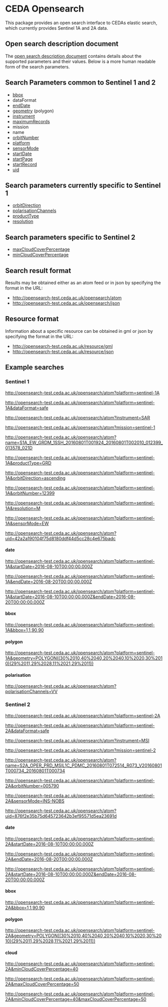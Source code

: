 # CEDA Opensearch
This package provides an open search interface to CEDAs elastic search, which currently provides Sentinel 1A and 2A data.

## Open search description document

The [open search description document](http://opensearch-test.ceda.ac.uk/opensearch/description.xml) contains details about the supported parameters and their values. Below is a more human readable form of the search parameters.

## Search Parameters common to Sentinel 1 and 2

* [bbox](http://www.opensearch.org/Specifications/OpenSearch/Extensions/Geo/1.0/Draft_2#The_.22box.22_parameter)
* dataFormat
* [endDate](http://www.opensearch.org/Specifications/OpenSearch/Extensions/Time/1.0/Draft_1#The_.22start.22_and_.22end.22_parameters)
* [geometry](http://www.opensearch.org/Specifications/OpenSearch/Extensions/Geo/1.0/Draft_2#The_.22geometry.22_parameter) (polygon)
* [instrument](http://portal.opengeospatial.org/files/65168)
* [maximumRecords](http://www.opensearch.org/Specifications/OpenSearch/1.1#The_.22count.22_parameter)
* mission
* name
* [orbitNumber](http://portal.opengeospatial.org/files/65168)
* [platform](http://portal.opengeospatial.org/files/65168)
* [sensorMode](http://portal.opengeospatial.org/files/65168)
* [startDate](http://www.opensearch.org/Specifications/OpenSearch/Extensions/Time/1.0/Draft_1#The_.22start.22_and_.22end.22_parameters)
* [startPage](http://www.opensearch.org/Specifications/OpenSearch/1.1#The_.22startPage.22_parameter)
* [startRecord](http://www.opensearch.org/Specifications/OpenSearch/1.1#The_.22startIndex.22_parameter)
* [uid](http://www.opensearch.org/Specifications/OpenSearch/Extensions/Geo/1.0/Draft_2#The_.22uid.22_parameter)

## Search parameters currently specific to Sentinel 1

* [orbitDirection](http://portal.opengeospatial.org/files/65168)
* [polarisationChannels](http://portal.opengeospatial.org/files/65168)
* [productType](http://portal.opengeospatial.org/files/65168)
* [resolution](http://portal.opengeospatial.org/files/65168)

## Search parameters specific to Sentinel 2

* [maxCloudCoverPercentage](http://portal.opengeospatial.org/files/65168)
* [minCloudCoverPercentage](http://portal.opengeospatial.org/files/65168)

## Search result format

Results may be obtained either as an atom feed or in json by specifying the format in the URL:

* http://opensearch-test.ceda.ac.uk/opensearch/atom
* http://opensearch-test.ceda.ac.uk/opensearch/json

## Resource format

Information about a specific resource can be obtained in gml or json by specifying the format in the URL:
* http://opensearch-test.ceda.ac.uk/resource/gml
* http://opensearch-test.ceda.ac.uk/resource/json


## Example searches

### Sentinel 1

http://opensearch-test.ceda.ac.uk/opensearch/atom?platform=sentinel-1A

http://opensearch-test.ceda.ac.uk/opensearch/atom?platform=sentinel-1A&dataFormat=safe

http://opensearch-test.ceda.ac.uk/opensearch/atom?instrument=SAR

http://opensearch-test.ceda.ac.uk/opensearch/atom?mission=sentinel-1

http://opensearch-test.ceda.ac.uk/opensearch/atom?name=S1A_EW_GRDM_1SSH_20160801T001924_20160801T002010_012399_013578_021D

http://opensearch-test.ceda.ac.uk/opensearch/atom?platform=sentinel-1A&productType=GRD

http://opensearch-test.ceda.ac.uk/opensearch/atom?platform=sentinel-1A&orbitDirection=ascending

http://opensearch-test.ceda.ac.uk/opensearch/atom?platform=sentinel-1A&orbitNumber=12399

http://opensearch-test.ceda.ac.uk/opensearch/atom?platform=sentinel-1A&resolution=M

http://opensearch-test.ceda.ac.uk/opensearch/atom?platform=sentinel-1A&sensorMode=EW

http://opensearch-test.ceda.ac.uk/opensearch/atom?uid=42a2a190104f75d8180ddf44d5cc28c4e675badc

#### date

http://opensearch-test.ceda.ac.uk/opensearch/atom?platform=sentinel-1A&startDate=2016-08-10T00:00:00.000Z

http://opensearch-test.ceda.ac.uk/opensearch/atom?platform=sentinel-1A&endDate=2016-08-20T00:00:00.000Z

http://opensearch-test.ceda.ac.uk/opensearch/atom?platform=sentinel-1A&startDate=2016-08-10T00:00:00.000Z&endDate=2016-08-20T00:00:00.000Z

#### bbox

http://opensearch-test.ceda.ac.uk/opensearch/atom?platform=sentinel-1A&bbox=1,1,90,90

#### polygon

http://opensearch-test.ceda.ac.uk/opensearch/atom?platform=sentinel-1A&geometry=POLYGON((30%2010,40%2040,20%2040,10%2020,30%2010)(29%2011,29%2028,11%2021,29%2011))

#### polarisation

http://opensearch-test.ceda.ac.uk/opensearch/atom?polarisationChannels=VV

### Sentinel 2

http://opensearch-test.ceda.ac.uk/opensearch/atom?platform=sentinel-2A

http://opensearch-test.ceda.ac.uk/opensearch/atom?platform=sentinel-2A&dataFormat=safe

http://opensearch-test.ceda.ac.uk/opensearch/atom?instrument=MSI

http://opensearch-test.ceda.ac.uk/opensearch/atom?mission=sentinel-2

http://opensearch-test.ceda.ac.uk/opensearch/atom?name=S2A_OPER_PRD_MSIL1C_PDMC_20160801T072514_R073_V20160801T000734_20160801T000734

http://opensearch-test.ceda.ac.uk/opensearch/atom?platform=sentinel-2A&orbitNumber=005790

http://opensearch-test.ceda.ac.uk/opensearch/atom?platform=sentinel-2A&sensorMode=INS-NOBS

http://opensearch-test.ceda.ac.uk/opensearch/atom?uid=876f2e35b75d645723642b3ef95571d5ea23691d

#### date

http://opensearch-test.ceda.ac.uk/opensearch/atom?platform=sentinel-2A&startDate=2016-08-10T00:00:00.000Z

http://opensearch-test.ceda.ac.uk/opensearch/atom?platform=sentinel-2A&endDate=2016-08-20T00:00:00.000Z

http://opensearch-test.ceda.ac.uk/opensearch/atom?platform=sentinel-2A&startDate=2016-08-10T00:00:00.000Z&endDate=2016-08-20T00:00:00.000Z

#### bbox

http://opensearch-test.ceda.ac.uk/opensearch/atom?platform=sentinel-2A&bbox=1,1,90,90

#### polygon

http://opensearch-test.ceda.ac.uk/opensearch/atom?platform=sentinel-2A&geometry=POLYGON((30%2010,40%2040,20%2040,10%2020,30%2010)(29%2011,29%2028,11%2021,29%2011))

#### cloud

http://opensearch-test.ceda.ac.uk/opensearch/atom?platform=sentinel-2A&minCloudCoverPercentage=40

http://opensearch-test.ceda.ac.uk/opensearch/atom?platform=sentinel-2A&maxCloudCoverPercentage=50

http://opensearch-test.ceda.ac.uk/opensearch/atom?platform=sentinel-2A&minCloudCoverPercentage=40&maxCloudCoverPercentage=50

